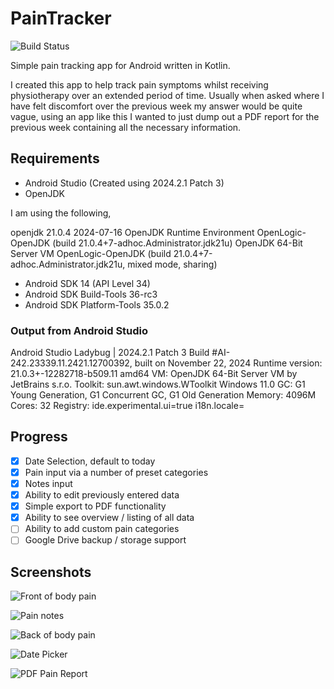 # PainTracker

![Build Status](https://github.com/devoctomy/PainTracker/actions/workflows/android.yml/badge.svg)

Simple pain tracking app for Android written in Kotlin.

I created this app to help track pain symptoms whilst receiving physiotherapy over an extended period of time.  Usually when asked where I have felt discomfort over the previous week my answer would be quite vague, using an app like this I wanted to just dump out a PDF report for the previous week containing all the necessary information.

## Requirements

* Android Studio (Created using 2024.2.1 Patch 3)
* OpenJDK

I am using the following,

openjdk 21.0.4 2024-07-16
OpenJDK Runtime Environment OpenLogic-OpenJDK (build 21.0.4+7-adhoc.Administrator.jdk21u)
OpenJDK 64-Bit Server VM OpenLogic-OpenJDK (build 21.0.4+7-adhoc.Administrator.jdk21u, mixed mode, sharing)

* Android SDK 14 (API Level 34)
* Android SDK Build-Tools 36-rc3
* Android SDK Platform-Tools 35.0.2

### Output from Android Studio

Android Studio Ladybug | 2024.2.1 Patch 3
Build #AI-242.23339.11.2421.12700392, built on November 22, 2024
Runtime version: 21.0.3+-12282718-b509.11 amd64
VM: OpenJDK 64-Bit Server VM by JetBrains s.r.o.
Toolkit: sun.awt.windows.WToolkit
Windows 11.0
GC: G1 Young Generation, G1 Concurrent GC, G1 Old Generation
Memory: 4096M
Cores: 32
Registry:
  ide.experimental.ui=true
  i18n.locale=

## Progress

- [x] Date Selection, default to today
- [x] Pain input via a number of preset categories
- [x] Notes input
- [x] Ability to edit previously entered data
- [x] Simple export to PDF functionality
- [x] Ability to see overview / listing of all data
- [ ] Ability to add custom pain categories
- [ ] Google Drive backup / storage support

## Screenshots

![Front of body pain](https://github.com/devoctomy/PainTracker/raw/main/Documentation/Screenshots/Screenshot-2024-12-25-122152.png)

![Pain notes](https://github.com/devoctomy/PainTracker/raw/main/Documentation/Screenshots/Screenshot-2024-12-25-122254.png)

![Back of body pain](https://github.com/devoctomy/PainTracker/raw/main/Documentation/Screenshots/Screenshot-2024-12-25-122336.png)

![Date Picker](https://github.com/devoctomy/PainTracker/raw/main/Documentation/Screenshots/Screenshot-2024-12-25-122359.png)

![PDF Pain Report](https://github.com/devoctomy/PainTracker/raw/main/Documentation/Screenshots/Screenshot-2024-12-29-165151.png)

